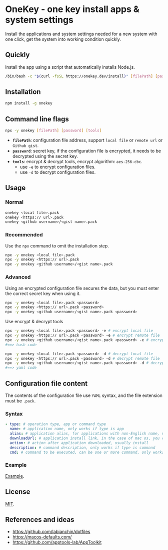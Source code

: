 # OneKey - one key install apps & system settings

Install the applications and system settings needed for a new system with one click, get the system into working condition quickly.

## Quickly

Install the app using a script that automatically installs Node.js.

```bash
/bin/bash -c "$(curl -fsSL https://onekey.dev/install)" [filePath] [password]
```

## Installation

```bash
npm install -g onekey
```

## Command line flags

```bash
npx -y onekey [filePath] [password] [tools]
```

- **`filePath`**: configuration file address, support `local file` or `remote url` or `Github gist`.
- **`password`**: secret key, if the configuration file is encrypted, it needs to be decrypted using the secret key.
- **`tools`**: encrypt & decrypt tools, encrypt algorithm: `aes-256-cbc`.
  - use `-e` to encrypt configuration files.
  - use `-d` to decrypt configuration files.

## Usage

### Normal

```bash
onekey <local file>.pack
onekey <https:// url>.pack
onekey <github username>/<gist name>.pack
```

### Recommended

Use the `npx` command to omit the installation step.

```bash
npx -y onekey <local file>.pack
npx -y onekey <https:// url>.pack
npx -y onekey <github username>/<gist name>.pack
```

### Advanced

Using an encrypted configuration file secures the data, but you must enter the correct secret key when using it.

```bash
npx -y onekey <local file>.pack <password>
npx -y onekey <https:// url>.pack <password>
npx -y onekey <github username>/<gist name>.pack <password>
```

Use encrypt & decrypt tools

```bash
npx -y onekey <local file>.pack <password> -e # encrypt local file
npx -y onekey <https:// url>.pack <password> -e # encrypt remote file
npx -y onekey <github username>/<gist name>.pack <password> -e # encrypt gist file
#==> hash code

npx -y onekey <local file>.pack <password> -d # decrypt local file
npx -y onekey <https:// url>.pack <password> -d # decrypt remote file
npx -y onekey <github username>/<gist name>.pack <password> -d # decrypt gist file
#==> yaml code
```

## Configuration file content

The contents of the configuration file use `YAML` syntax, and the file extension must be `.pack`.

### Syntax

```yml
- type: # operation type, app or command type
  name: # application name, only works if type is app
  alias: # application alias, for applications with non-English name, not required
  downloadUrl: # application install link, in the case of mac os, you can also specify the link for the intel and arm versions separately
  action: # action after application downloaded, usually install
  description: # command description, only works if type is command
  cmd: # command to be executed, can be one or more command, only works if type is command
```

### Example

[Example](examples/apps.pack).

## License

[MIT](LICENSE).

## References and ideas

- https://github.com/labianchin/dotfiles
- https://macos-defaults.com/
- https://github.com/apptools-lab/AppToolkit
